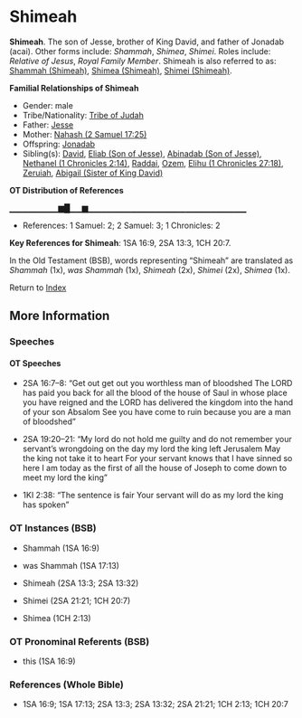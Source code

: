 # Shimeah
**Shimeah**. 
The son of Jesse, brother of King David, and father of Jonadab (acai). 
Other forms include: 
*Shammah*, *Shimea*, *Shimei*. 
Roles include: 
_Relative of Jesus_, _Royal Family Member_. 
Shimeah is also referred to as: 
[Shammah (Shimeah)](Shammah.5.md), [Shimea (Shimeah)](Shimea.4.md), [Shimei (Shimeah)](Shimei.3.md). 




**Familial Relationships of Shimeah**


* Gender: male
* Tribe/Nationality: [Tribe of Judah](../../../groups/md/acai/Judah.md)
* Father: [Jesse](Jesse.md)
* Mother: [Nahash (2 Samuel 17:25)](Nahash.3.md)
* Offspring: [Jonadab](Jonadab.2.md)
* Sibling(s): [David](David.md), [Eliab (Son of Jesse)](Eliab.3.md), [Abinadab (Son of Jesse)](Abinadab.3.md), [Nethanel (1 Chronicles 2:14)](Nethanel.2.md), [Raddai](Raddai.md), [Ozem](Ozem.md), [Elihu (1 Chronicles 27:18)](Elihu.4.md), [Zeruiah](Zeruiah.md), [Abigail (Sister of King David)](Abigail.2.md)


**OT Distribution of References**

▁▁▁▁▁▁▁▁▆█▁▁▆▁▁▁▁▁▁▁▁▁▁▁▁▁▁▁▁▁▁▁▁▁▁▁▁▁▁
* References: 1 Samuel: 2; 2 Samuel: 3; 1 Chronicles: 2



**Key References for Shimeah**: 
1SA 16:9, 2SA 13:3, 1CH 20:7. 


In the Old Testament (BSB), words representing “Shimeah” are translated as 
*Shammah* (1x), *was Shammah* (1x), *Shimeah* (2x), *Shimei* (2x), *Shimea* (1x). 




Return to [Index](00-Index.md)

## More Information

### Speeches

#### OT Speeches

* 2SA 16:7–8: “Get out get out you worthless man of bloodshed The LORD has paid you back for all the blood of the house of Saul in whose place you have reigned and the LORD has delivered the kingdom into the hand of your son Absalom See you have come to ruin because you are a man of bloodshed”

* 2SA 19:20–21: “My lord do not hold me guilty and do not remember your servant’s wrongdoing on the day my lord the king left Jerusalem May the king not take it to heart For your servant knows that I have sinned so here I am today as the first of all the house of Joseph to come down to meet my lord the king”

* 1KI 2:38: “The sentence is fair Your servant will do as my lord the king has spoken”

### OT Instances (BSB)

* Shammah (1SA 16:9)

* was Shammah (1SA 17:13)

* Shimeah (2SA 13:3; 2SA 13:32)

* Shimei (2SA 21:21; 1CH 20:7)

* Shimea (1CH 2:13)



### OT Pronominal Referents (BSB)

* this (1SA 16:9)



### References (Whole Bible)

* 1SA 16:9; 1SA 17:13; 2SA 13:3; 2SA 13:32; 2SA 21:21; 1CH 2:13; 1CH 20:7



